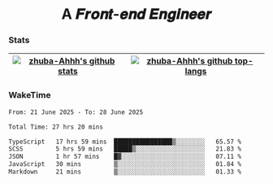 <h1 align="center">A 𝑭𝒓𝒐𝒏𝒕-𝒆𝒏𝒅 𝑬𝒏𝒈𝒊𝒏𝒆𝒆𝒓</h1>

### Stats

| <a href="https://github.com/zhuba-Ahhh"><img align="center" src="https://github-readme-stats.vercel.app/api?username=zhuba-Ahhh&hide_title=true&hide_border=true&show_icons=trueline_height=21&text_color=000&icon_color=000&bg_color=0,ea6161,ffc64d,fffc4d,52fa5a&theme=graywhite" alt="zhuba-Ahhh's github stats" /> </a> | <a href="https://github.com/zhuba-Ahhh"><img align="center" src="https://github-readme-stats.vercel.app/api/top-langs/?username=zhuba-Ahhh&hide_title=true&hide_border=true&layout=compact&hide_border=true&show_icons=trueline_height=40&text_color=000&icon_color=000&bg_color=0,ea6161,ffc64d,fffc4d,52fa5a&theme=graywhite&langs_count=6" alt="zhuba-Ahhh's github top-langs"/> </a> |
| ------------- | ------------- |

### WakeTime

<!--START_SECTION:waka-->

```txt
From: 21 June 2025 - To: 28 June 2025

Total Time: 27 hrs 20 mins

TypeScript   17 hrs 59 mins  ████████████████▒░░░░░░░░   65.57 %
SCSS         5 hrs 59 mins   █████▒░░░░░░░░░░░░░░░░░░░   21.83 %
JSON         1 hr 57 mins    █▓░░░░░░░░░░░░░░░░░░░░░░░   07.11 %
JavaScript   30 mins         ▒░░░░░░░░░░░░░░░░░░░░░░░░   01.84 %
Markdown     21 mins         ▒░░░░░░░░░░░░░░░░░░░░░░░░   01.33 %
```

<!--END_SECTION:waka-->
